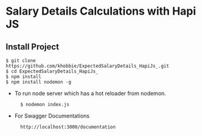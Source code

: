 
# Salary Details Calculations with Hapi JS

## Install Project

    $ git clone https://github.com/khobbie/ExpectedSalaryDetails_HapiJs_.git
    $ cd ExpectedSalaryDetails_HapiJs_
    $ npm install
    $ npm install nodemon -g

* To run node server which has a hot reloader from nodemon.

        $ nodemon index.js

* For Swagger Documentations

        http://localhost:3000/documentation